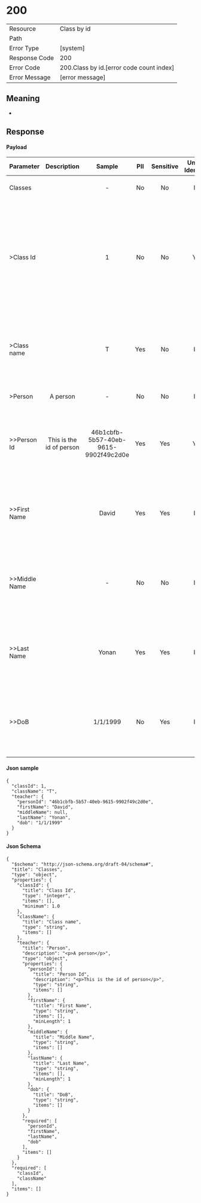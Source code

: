 # 200

|                                       |                                                 |
| ------------------------------------- | ----------------------------------------------- |
| Resource                              | Class by id                                         |
| Path                                  |                                            |
| Error Type                            | [system]                                       |
| Response Code                         | 200                                              |
| Error Code                            | 200.Class by id.[error code count index]                                     |
| Error Message                         | [error message] |

## Meaning
-

## Response


#### Payload 



| Parameter | Description | Sample | PII | Sensitive | Unique Identifier | Mandatory | Default | Details |
| :----- | :-----: | :-----: | :-----: | :-----: | :-----: | :-----: | :-----: | :----- |
| Classes |  |  -  | No | No | No | No |  -  | Data Type : object<br>  |
| >Class Id |  | 1 | No | No | Yes | No |  -  | Data Type : integer<br> Mininum : 1<br> Exclusive Minimum : No<br> Maximum :  - <br> Exclusive Maximum : No<br> Multiple Of :  - <br>  |
| >Class name |  | T | Yes | No | No | No |  -  | Data Type : string<br> Min. length :  - <br> Max. length : No<br> Regex :  - <br>  |
| >Person | A person |  -  | No | No | No | No |  -  | Data Type : object<br>  |
| >>Person Id | This is the id of person | 46b1cbfb-5b57-40eb-9615-9902f49c2d0e | Yes | Yes | Yes | No |  -  | Data Type : string<br> Min. length :  - <br> Max. length : No<br> Regex :  - <br>  |
| >>First Name |  | David | Yes | Yes | No | No |  -  | Data Type : string<br> Min. length : 1<br> Max. length : No<br> Regex :  - <br>  |
| >>Middle Name |  |  -  | No | No | No | No |  -  | Data Type : string<br> Min. length :  - <br> Max. length : No<br> Regex :  - <br>  |
| >>Last Name |  | Yonan | Yes | Yes | No | No |  -  | Data Type : string<br> Min. length : 1<br> Max. length : No<br> Regex :  - <br>  |
| >>DoB |  | 1/1/1999 | No | Yes | No | No |  -  | Data Type : string<br> Min. length :  - <br> Max. length : No<br> Regex :  - <br>  |



#### Json sample
```
{
  "classId": 1,
  "className": "T",
  "teacher": {
    "personId": "46b1cbfb-5b57-40eb-9615-9902f49c2d0e",
    "firstName": "David",
    "middleName": null,
    "lastName": "Yonan",
    "dob": "1/1/1999"
  }
}
```


#### Json Schema
```
{
  "$schema": "http://json-schema.org/draft-04/schema#",
  "title": "Classes",
  "type": "object",
  "properties": {
    "classId": {
      "title": "Class Id",
      "type": "integer",
      "items": [],
      "minimum": 1.0
    },
    "className": {
      "title": "Class name",
      "type": "string",
      "items": []
    },
    "teacher": {
      "title": "Person",
      "description": "<p>A person</p>",
      "type": "object",
      "properties": {
        "personId": {
          "title": "Person Id",
          "description": "<p>This is the id of person</p>",
          "type": "string",
          "items": []
        },
        "firstName": {
          "title": "First Name",
          "type": "string",
          "items": [],
          "minLength": 1
        },
        "middleName": {
          "title": "Middle Name",
          "type": "string",
          "items": []
        },
        "lastName": {
          "title": "Last Name",
          "type": "string",
          "items": [],
          "minLength": 1
        },
        "dob": {
          "title": "DoB",
          "type": "string",
          "items": []
        }
      },
      "required": [
        "personId",
        "firstName",
        "lastName",
        "dob"
      ],
      "items": []
    }
  },
  "required": [
    "classId",
    "className"
  ],
  "items": []
}
```

